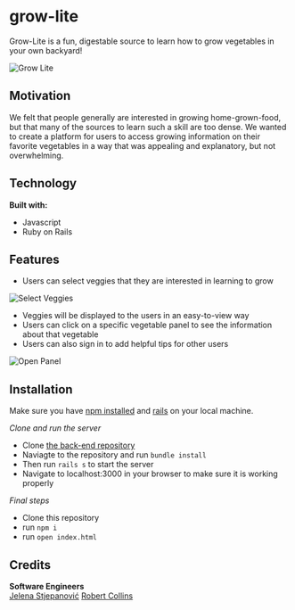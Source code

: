 # grow-lite

Grow-Lite is a fun, digestable source to learn how to grow vegetables in your own backyard!

![Grow Lite](/assets/fullView.png)

## Motivation

We felt that people generally are interested in growing home-grown-food, but that many of the sources to learn such a skill are too dense. We wanted to create a platform for users to access growing information on their favorite vegetables in a way that was appealing and explanatory, but not overwhelming.

## Technology

**Built with:**

* Javascript
* Ruby on Rails

## Features

* Users can select veggies that they are interested in learning to grow

![Select Veggies](/assets/selectVeggies.png)

* Veggies will be displayed to the users in an easy-to-view way
* Users can click on a specific vegetable panel to see the information about that vegetable
* Users can also sign in to add helpful tips for other users 

![Open Panel](/assets/openPanel.png)

## Installation 

Make sure you have [npm installed](https://www.npmjs.com/get-npm) and [rails](https://rubyonrails.org/) on your local machine.

*Clone and run the server*

* Clone [the back-end repository](https://github.com/jelenastj/grow-lite-backend)
* Naviagte to the repository and run `bundle install`
* Then run `rails s` to start the server
* Navigate to localhost:3000 in your browser to make sure it is working properly

*Final steps*

* Clone this repository
* run `npm i`
* run `open index.html`

## Credits

**Software Engineers** <br />
[Jelena Stjepanović](https://www.linkedin.com/in/jelenast/)
[Robert Collins](https://www.linkedin.com/in/rpc219/)

